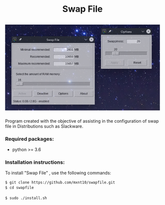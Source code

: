 <h1 align="center">
    Swap File
    <br><br>
    <a><img src="https://github.com/mxnt10/swapfile/raw/master/common/img_swapfile.png"></a>
</h1>

Program created with the objective of assisting in the configuration of swap file in Distributions such as Slackware.

### Required packages:

- python >= 3.6

### Installation instructions:

To install "Swap File" , use the following commands:
```sh
$ git clone https://github.com/mxnt10/swapfile.git
$ cd swapfile

$ sudo ./install.sh
```
